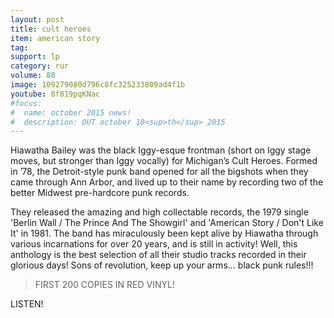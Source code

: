 ```yaml
---
layout: post
title: cult heroes
item: american story
tag: 
support: lp
category: rur
volume: 80
image: 109279080d796c8fc325233809ad4f1b
youtube: 8f819pqKNac
#focus:
#  name: october 2015 news!
#  description: OUT october 10<sup>th</sup> 2015
---
```


Hiawatha Bailey was the black Iggy-esque frontman (short on Iggy stage moves, but stronger than Iggy vocally) for Michigan’s Cult Heroes. Formed in ’78, the Detroit-style punk band opened for all the bigshots when they came through Ann Arbor, and lived up to their name by recording two of the better Midwest pre-hardcore punk records.

They released the amazing and high collectable records, the 1979 single 'Berlin Wall / The Prince And The Showgirl' and 'American Story / Don't Like It' in 1981. The band has miraculously been kept alive by Hiawatha through various incarnations for over 20 years, and is still in activity! Well, this anthology is the best selection of all their studio tracks recorded in their glorious days! Sons of revolution, keep up your arms... black punk rules!!!

> FIRST 200 COPIES IN <span class="red">RED</span> VINYL!

LISTEN!
